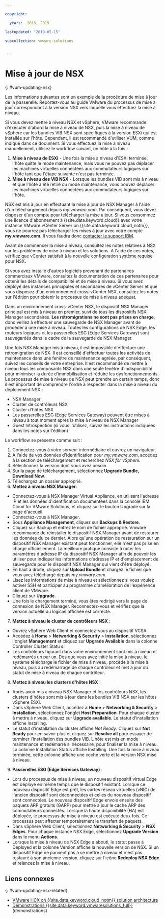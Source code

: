 ```yaml
---

copyright:

  years:  2016, 2019

lastupdated: "2019-05-15"

subcollection: vmware-solutions


---
```


# Mise à jour de NSX
{: #vum-updating-nsx}

Les informations suivantes sont un exemple de la procédure de mise à jour de la passerelle. Reportez-vous au guide VMware du processus de mise à jour correspondant à la version NSX vers laquelle vous effectuez la mise à niveau.

Si vous devez mettre à niveau NSX et vSphere, VMware recommande d'exécuter d'abord la mise à niveau de NSX, puis la mise à niveau de vSphere car les bundles VIB NSX sont spécifiques à la version ESXi qui est installée sur l'hôte. Cependant, il est recommandé d'utiliser VUM, comme indiqué dans ce document. Si vous effectuez la mise à niveau manuellement, utilisez le workflow suivant, un hôte à la fois :

1. **Mise à niveau de ESXi** - Une fois la mise à niveau d'ESXi terminée, l'hôte quitte le mode maintenance, mais vous ne pouvez pas déplacer les machines virtuelles connectées aux commutateurs logiques sur l'hôte tant que l'étape suivante n'est pas terminée.
2. **Mise à niveau des VIB NSX** - Lorsque les bundles VIB sont mis à niveau et que l'hôte a été retiré du mode maintenance, vous pouvez déplacer les machines virtuelles connectées aux commutateurs logiques sur l'hôte.

NSX est mis à jour en effectuant la mise à jour de NSX Manager à l'aide d'un téléchargement depuis _my.vmware.com_. Par conséquent, vous devez disposer d'un compte pour télécharger la mise à jour. Si vous consommez une licence d'abonnement à {{site.data.keyword.cloud}} avec votre instance VMware vCenter Server on {{site.data.keyword.cloud_notm}}, vous ne pourrez pas télécharger les mises à jour avec votre compte **my.vmware.com**. Il vous faudra donc [contacter le support IBM](/docs/services/vmwaresolutions/vmonic?topic=vmware-solutions-trbl_support).

Avant de commencer la mise à niveau, consultez les notes relatives à NSX sur les problèmes de mise à niveau et les solutions. A l'aide de ces notes, vérifiez que vCenter satisfait à la nouvelle configuration système requise pour NSX.

Si vous avez installé d'autres logiciels provenant de partenaires commerciaux VMware, consultez la documentation de ces partenaires pour obtenir les détails de compatibilité et de mise à niveau. Si vous avez déployé des instances principales et secondaires de vCenter Server et que vous disposez d'un environnement cross-vCenter NSX, consultez les notes sur l'édition pour obtenir le processus de mise à niveau adéquat.

Dans un environnement cross-vCenter NSX, le dispositif NSX Manager principal est mis à niveau en premier, suivi de tous les dispositifs NSX Manager secondaires.
**Les rétromigrations ne sont pas prises en charge**, donc veillez à effectuer une sauvegarde de NSX Manager avant de procéder à une mise à niveau. Toutes les configurations de NSX Edge, les routeurs logiques et les passerelles ESG (Edge Services Gateway) sont sauvegardés dans le cadre de la sauvegarde de NSX Manager.

Une fois NSX Manager mis à niveau, il est impossible d'effectuer une rétromigration de NSX. Il est conseillé d'effectuer toutes les activités de maintenance dans une fenêtre de maintenance agréée, par conséquent, suivez les conseils de votre entreprise. Il est recommandé de mettre à niveau tous les composants NSX dans une seule fenêtre d'indisponibilité pour minimiser la durée d'immobilisation et réduire les dysfonctionnements. Le processus de mise à niveau de NSX peut prendre un certain temps, donc il est important de comprendre l'ordre à respecter dans la mise à niveau du déploiement NSX :
* NSX Manager
* Cluster de contrôleurs NSX
* Cluster d'hôtes NSX
* Les passerelles ESG (Edge Services Gateway) peuvent être mises à niveau à tout moment après la mise à niveau de NSX Manager
* Guest Introspection (si vous l'utilisez, suivez les instructions indiquées dans les notes sur l'édition)

Le workflow se présente comme suit :
1. Connectez-vous à votre serveur intermédiaire et ouvrez un navigateur.
2. A l'aide de vos données d'identification pour _my.vmware.com_, accédez à la section de téléchargement et recherchez _NSX for vSphere_.
3. Sélectionnez la version dont vous avez besoin.
4. Sur la page de téléchargement, sélectionnez **Upgrade Bundle, Download Now**.
5. Téléchargez un dossier approprié.
6. **Mettez à niveau NSX Manager**:
  - Connectez-vous à NSX Manager Virtual Appliance, en utilisant l'adresse IP et les données d'identification documentées dans la console IBM Cloud for VMware Solutions, et cliquez sur le bouton Upgrade sur la page d'accueil.
  - Connectez-vous à NSX Manager.
  - Sous **Appliance Management**, cliquez sur **Backups & Restore**.
  - Cliquez sur Backup et entrez le nom de fichier approprié. Vmware recommande de réinstaller le dispositif NSX Manager avant de restaurer les données du ce dernier. Alors qu'une opération de restauration sur un dispositif NSX Manager existant peut fonctionner, elle n'est pas prise en charge officiellement. La meilleure pratique consiste à noter les paramètres d'adresse IP du dispositif NSX Manager afin de pouvoir les utiliser pour indiquer les informations d'adresse IP et d'emplacement de sauvegarde pour le dispositif NSX Manager qui vient d'être déployé.
  - En haut à droite, cliquez sur **Upload Bundle** et chargez le fichier que vous avez téléchargé depuis _my.vmware.com_.
  - Lisez les informations de mise à niveau et sélectionnez si vous voulez activer SSH et participer au programme d'amélioration de l'expérience client de VMware.
  - Cliquez sur **Upgrade**.
  - Une fois le chargement terminé, vous êtes redirigé vers la page de connexion de NSX Manager. Reconnectez-vous et vérifiez que la version actuelle du logiciel affichée est correcte.
7. **Mettez à niveau le cluster de contrôleurs NSX** :
  - Ouvrez vSphere Web Client et connectez-vous au dispositif VCSA.
  - Accédez à **Home** > **Networking & Security** > **Installation**, sélectionnez l'onglet **Management** et cliquez sur **Upgrade Available** dans la colonne Controller Cluster Statu s.
  - Les contrôleurs figurant dans votre environnement sont mis à niveau et redémarrés un par un. Dès que vous avez initié la mise à niveau, le système télécharge le fichier de mise à niveau, procède à la mise à niveau, puis au redémarrage de chaque contrôleur et met à jour du statut de mise à niveau de chaque contrôleur.
8. **Mettez à niveau les clusters d'hôtes NSX** :
  - Après avoir mis à niveau NSX Manager et les contrôleurs NSX, les clusters d'hôtes sont mis à jour dans les bundles VIB NSX sur les hôtes vSphere ESXi.
  - Dans vSphere Web Client, accédez à **Home** > **Networking & Security** > **Installation**, sélectionnez l'onglet **Host Preparation**. Pour chaque cluster à mettre à niveau, cliquez sur **Upgrade available**. Le statut d'installation affiche Installing.
  - Le statut d'installation du cluster affiche _Not Ready_. Cliquez sur **Not Ready** pour en savoir plus et cliquez sur **Resolve all** pour essayer de terminer l'installation des bundles VIB. L'hôte est mis en mode maintenance et redémarré si nécessaire, pour finaliser la mise à niveau. La colonne Installation Status affiche Installing. Une fois la mise à niveau terminée, cette colonne affiche une coche verte et la version NSX mise à niveau.
9. **Passerelles ESG (Edge Services Gateway)** :
  - Lors du processus de mise à niveau, un nouveau dispositif virtuel Edge est déployé en même temps que le dispositif existant. Lorsque ce nouveau dispositif Edge est prêt, les cartes réseau virtuelles (vNIC) de l'ancien dispositif sont déconnectées et celles du nouveau dispositif sont connectées. Le nouveau dispositif Edge envoie ensuite des paquets ARP gratuits (GARP) pour mettre à jour le cache ARP des commutateurs connectés. Lorsque la haute disponibilité (HA) est déployée, le processus de mise à niveau est exécuté deux fois. Ce processus peut affecter temporairement le transfert de paquets.
  - Dans vSphere Web Client, sélectionnez **Networking & Security** > **NSX Edges**. Pour chaque instance NSX Edge, sélectionnez **Upgrade Version** dans le menu **Actions**.
  - Lorsque la mise à niveau de NSX Edge a abouti, le statut passe à Deployed et la colonne Version affiche la nouvelle version de NSX. Si un dispositif Edge ne parvient pas à se mettre à niveau et n'est pas restauré à son ancienne version, cliquez sur l'icône **Redeploy NSX Edge** et relancez la mise à niveau.

## Liens connexes
{: #vum-updating-nsx-related}

* [VMware HCX on {{site.data.keyword.cloud_notm}} solution architecture](/docs/services/vmwaresolutions/services?topic=vmware-solutions-hcx-archi-intro#hcx-archi-intro)
* [Démonstrations {{site.data.keyword.vmwaresolutions_full}}](https://www.ibm.com/demos/collection/IBM-Cloud-for-VMware-Solutions/) (démonstrations)
